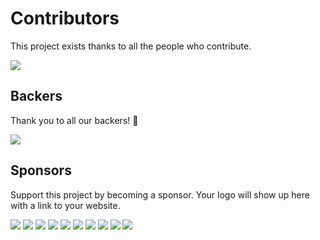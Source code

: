 # Contributors

This project exists thanks to all the people who contribute.

<a href="https://github.com/splatter-org/splatter/graphs/contributors"><img src="https://opencollective.com/splatter/contributors.svg?width=890&button=false" /></a>


## Backers

Thank you to all our backers! 🙏 

<a href="https://opencollective.com/splatter#backers" target="_blank"><img src="https://opencollective.com/splatter/backers.svg?width=890"></a>


## Sponsors

Support this project by becoming a sponsor. Your logo will show up here with a link to your website.

<a href="https://opencollective.com/splatter/sponsor/0/website" target="_blank"><img src="https://opencollective.com/splatter/sponsor/0/avatar.svg"></a>
<a href="https://opencollective.com/splatter/sponsor/1/website" target="_blank"><img src="https://opencollective.com/splatter/sponsor/1/avatar.svg"></a>
<a href="https://opencollective.com/splatter/sponsor/2/website" target="_blank"><img src="https://opencollective.com/splatter/sponsor/2/avatar.svg"></a>
<a href="https://opencollective.com/splatter/sponsor/3/website" target="_blank"><img src="https://opencollective.com/splatter/sponsor/3/avatar.svg"></a>
<a href="https://opencollective.com/splatter/sponsor/4/website" target="_blank"><img src="https://opencollective.com/splatter/sponsor/4/avatar.svg"></a>
<a href="https://opencollective.com/splatter/sponsor/5/website" target="_blank"><img src="https://opencollective.com/splatter/sponsor/5/avatar.svg"></a>
<a href="https://opencollective.com/splatter/sponsor/6/website" target="_blank"><img src="https://opencollective.com/splatter/sponsor/6/avatar.svg"></a>
<a href="https://opencollective.com/splatter/sponsor/7/website" target="_blank"><img src="https://opencollective.com/splatter/sponsor/7/avatar.svg"></a>
<a href="https://opencollective.com/splatter/sponsor/8/website" target="_blank"><img src="https://opencollective.com/splatter/sponsor/8/avatar.svg"></a>
<a href="https://opencollective.com/splatter/sponsor/9/website" target="_blank"><img src="https://opencollective.com/splatter/sponsor/9/avatar.svg"></a>
